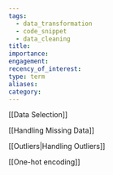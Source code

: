 ```yaml
---
tags:
  - data_transformation
  - code_snippet
  - data_cleaning
title: 
importance: 
engagement: 
recency_of_interest: 
type: term
aliases: 
category:
---
```

[[Data Selection]]

[[Handling Missing Data]]

[[Outliers|Handling Outliers]]

[[One-hot encoding]]





